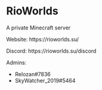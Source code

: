 <h1>RioWorlds</h1>
<p>A private Minecraft server</p>
<p>Website: https://rioworlds.su/</p>
<p>Discord: https://rioworlds.su/discord</p>
Admins:
<ul>
<li>Relozan#7836</li>
<li>SkyWatcher_2019#5464</li>
<ul>
